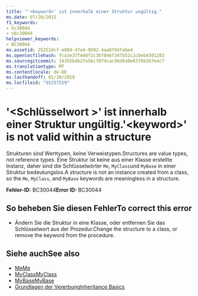```yaml
---
title: "'<keyword>' ist innerhalb einer Struktur ungültig."
ms.date: 07/20/2015
f1_keywords:
- bc30044
- vbc30044
helpviewer_keywords:
- BC30044
ms.assetid: 252510cf-e084-47e4-9592-4aa8f94fabe4
ms.openlocfilehash: fca3e37f448f2c3bf046f347b52c1cbeb4301283
ms.sourcegitcommit: 14355b4b2fe5bcf874cac96d0a9e6376b567e4c7
ms.translationtype: MT
ms.contentlocale: de-DE
ms.lasthandoff: 01/30/2019
ms.locfileid: "55257519"
---
```

# <a name="keyword-is-not-valid-within-a-structure"></a><span data-ttu-id="e2366-102">'\<Schlüsselwort >' ist innerhalb einer Struktur ungültig.</span><span class="sxs-lookup"><span data-stu-id="e2366-102">'\<keyword>' is not valid within a structure</span></span>
<span data-ttu-id="e2366-103">Strukturen sind Werttypen, keine Verweistypen.</span><span class="sxs-lookup"><span data-stu-id="e2366-103">Structures are value types, not reference types.</span></span> <span data-ttu-id="e2366-104">Eine Struktur ist keine aus einer Klasse erstellte Instanz, daher sind die Schlüsselwörter `Me`, `MyClass`und `MyBase` in einer Struktur bedeutungslos.</span><span class="sxs-lookup"><span data-stu-id="e2366-104">A structure is not an instance created from a class, so the `Me`, `MyClass`, and `MyBase` keywords are meaningless in a structure.</span></span>  
  
 <span data-ttu-id="e2366-105">**Fehler-ID:** BC30044</span><span class="sxs-lookup"><span data-stu-id="e2366-105">**Error ID:** BC30044</span></span>  
  
## <a name="to-correct-this-error"></a><span data-ttu-id="e2366-106">So beheben Sie diesen Fehler</span><span class="sxs-lookup"><span data-stu-id="e2366-106">To correct this error</span></span>  
  
-   <span data-ttu-id="e2366-107">Ändern Sie die Struktur in eine Klasse, oder entfernen Sie das Schlüsselwort aus der Prozedur.</span><span class="sxs-lookup"><span data-stu-id="e2366-107">Change the structure to a class, or remove the keyword from the procedure.</span></span>  
  
## <a name="see-also"></a><span data-ttu-id="e2366-108">Siehe auch</span><span class="sxs-lookup"><span data-stu-id="e2366-108">See also</span></span>
- [<span data-ttu-id="e2366-109">Me</span><span class="sxs-lookup"><span data-stu-id="e2366-109">Me</span></span>](~/docs/visual-basic/programming-guide/program-structure/me-my-mybase-and-myclass.md#me)
- [<span data-ttu-id="e2366-110">MyClass</span><span class="sxs-lookup"><span data-stu-id="e2366-110">MyClass</span></span>](~/docs/visual-basic/programming-guide/program-structure/me-my-mybase-and-myclass.md#myclass)
- [<span data-ttu-id="e2366-111">MyBase</span><span class="sxs-lookup"><span data-stu-id="e2366-111">MyBase</span></span>](~/docs/visual-basic/programming-guide/program-structure/me-my-mybase-and-myclass.md#mybase)
- [<span data-ttu-id="e2366-112">Grundlagen der Vererbung</span><span class="sxs-lookup"><span data-stu-id="e2366-112">Inheritance Basics</span></span>](../../visual-basic/programming-guide/language-features/objects-and-classes/inheritance-basics.md)
